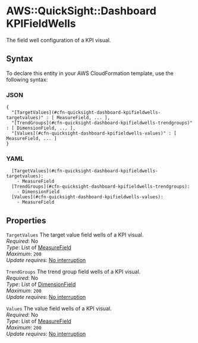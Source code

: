 # AWS::QuickSight::Dashboard KPIFieldWells<a name="aws-properties-quicksight-dashboard-kpifieldwells"></a>

The field well configuration of a KPI visual\.

## Syntax<a name="aws-properties-quicksight-dashboard-kpifieldwells-syntax"></a>

To declare this entity in your AWS CloudFormation template, use the following syntax:

### JSON<a name="aws-properties-quicksight-dashboard-kpifieldwells-syntax.json"></a>

```
{
  "[TargetValues](#cfn-quicksight-dashboard-kpifieldwells-targetvalues)" : [ MeasureField, ... ],
  "[TrendGroups](#cfn-quicksight-dashboard-kpifieldwells-trendgroups)" : [ DimensionField, ... ],
  "[Values](#cfn-quicksight-dashboard-kpifieldwells-values)" : [ MeasureField, ... ]
}
```

### YAML<a name="aws-properties-quicksight-dashboard-kpifieldwells-syntax.yaml"></a>

```
  [TargetValues](#cfn-quicksight-dashboard-kpifieldwells-targetvalues):
    - MeasureField
  [TrendGroups](#cfn-quicksight-dashboard-kpifieldwells-trendgroups):
    - DimensionField
  [Values](#cfn-quicksight-dashboard-kpifieldwells-values):
    - MeasureField
```

## Properties<a name="aws-properties-quicksight-dashboard-kpifieldwells-properties"></a>

`TargetValues` <a name="cfn-quicksight-dashboard-kpifieldwells-targetvalues"></a>
The target value field wells of a KPI visual\.  
_Required_: No  
_Type_: List of [MeasureField](aws-properties-quicksight-dashboard-measurefield.md)  
_Maximum_: `200`  
_Update requires_: [No interruption](https://docs.aws.amazon.com/AWSCloudFormation/latest/UserGuide/using-cfn-updating-stacks-update-behaviors.html#update-no-interrupt)

`TrendGroups` <a name="cfn-quicksight-dashboard-kpifieldwells-trendgroups"></a>
The trend group field wells of a KPI visual\.  
_Required_: No  
_Type_: List of [DimensionField](aws-properties-quicksight-dashboard-dimensionfield.md)  
_Maximum_: `200`  
_Update requires_: [No interruption](https://docs.aws.amazon.com/AWSCloudFormation/latest/UserGuide/using-cfn-updating-stacks-update-behaviors.html#update-no-interrupt)

`Values` <a name="cfn-quicksight-dashboard-kpifieldwells-values"></a>
The value field wells of a KPI visual\.  
_Required_: No  
_Type_: List of [MeasureField](aws-properties-quicksight-dashboard-measurefield.md)  
_Maximum_: `200`  
_Update requires_: [No interruption](https://docs.aws.amazon.com/AWSCloudFormation/latest/UserGuide/using-cfn-updating-stacks-update-behaviors.html#update-no-interrupt)

